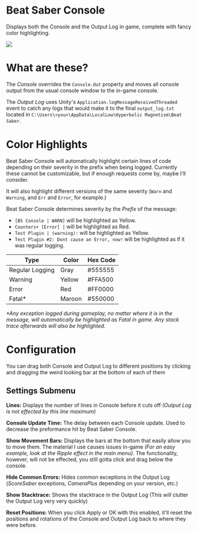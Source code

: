 # Beat Saber Console
Displays both the Console and the Output Log in game, complete with fancy color highlighting.

![](https://cdn.discordapp.com/attachments/441819897941458944/533119304414265344/unknown.png)

# What are these?
The *Console* overrides the `Console.Out` property and moves all console output from the usual console window to the in-game console.

The *Output Log* uses Unity's `Application.logMessageReceivedThreaded` event to catch any logs that would make it to the final `output_log.txt` located in `C:\Users\<you>\AppData\LocalLow\Hyperbolic Magnetism\Beat Saber`.

# Color Highlights
Beat Saber Console will automatically highlight certain lines of code depending on their severity in the prefix when being logged. Currently these cannot be customizable, but if enough requests come by, maybe I'll consider.

It will also highlight different versions of the same severity (`Warn` and `Warning`, and `Err` and `Error`, for example.)

Beat Saber Console determines severity by the *Prefix* of the message:
* `[BS Console | WARN]` will be highlighted as Yellow.
* `Counters+ [Error] |` will be highlighted as Red.
* `Test Plugin | (warning):` will be highlighted as Yellow.
* `Test Plugin #2: Dont cause an Error, now!` will be highlighted as if it was regular logging.

|Type|Color|Hex Code|
|-|-|-|
|Regular Logging|Gray|#555555|
|Warning|Yellow|#FFA500|
|Error|Red|#FF0000|
|Fatal\*|Maroon|#550000|

*\*Any exception logged during gameplay, no matter where it is in the message, will automatically be highlighted as Fatal in game. Any stack trace afterwards will also be highlighted.*

# Configuration

You can drag both Console and Output Log to different positions by clicking and dragging the weird looking bar at the bottom of each of them

## Settings Submenu
**Lines:** Displays the number of lines in Console before it cuts off *(Output Log is not effected by this line maximum)*

**Console Update Time:** The delay between each Console update. Used to decrease the preformance hit by Beat Saber Console.

**Show Movement Bars:** Displays the bars at the bottom that easily allow you to move them. The material I use causes issues in-game *(For an easy example, look at the Ripple effect in the main menu)*. The functionality, however, will not be effected, you still gotta click and drag below the console.

**Hide Common Errors:** Hides common exceptions in the Output Log (*ScoreSaber* exceptions, *CameraPlus* depending on your version, etc.)

**Show Stacktrace:** Shows the stacktrace in the Output Log (This *will* clutter the Output Log very very quickly)

**Reset Positions:** When you click Apply or OK with this enabled, it'll reset the positions and rotations of the Console and Output Log back to where they were before.
